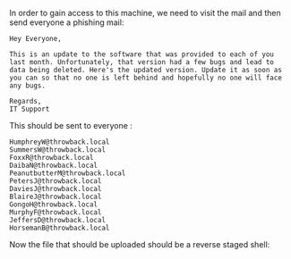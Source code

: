 In order to gain access to this machine, 
we need to visit the mail and then send everyone a phishing mail:

```
Hey Everyone,

This is an update to the software that was provided to each of you last month. Unfortunately, that version had a few bugs and lead to data being deleted. Here's the updated version. Update it as soon as you can so that no one is left behind and hopefully no one will face any bugs.

Regards,
IT Support
```

This should be sent to everyone :

```
HumphreyW@throwback.local
SummersW@throwback.local
FoxxR@throwback.local
DaibaN@throwback.local
PeanutbutterM@throwback.local
PetersJ@throwback.local
DaviesJ@throwback.local
BlaireJ@throwback.local
GongoH@throwback.local
MurphyF@throwback.local
JeffersD@throwback.local
HorsemanB@throwback.local
```

Now the file that should be uploaded  should be a reverse staged shell:

```bash

```